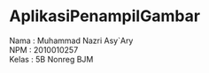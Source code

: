 # AplikasiPenampilGambar
Nama  : Muhammad Nazri Asy`Ary <br/>
NPM   : 2010010257 <br/>
Kelas : 5B Nonreg BJM <br/>
